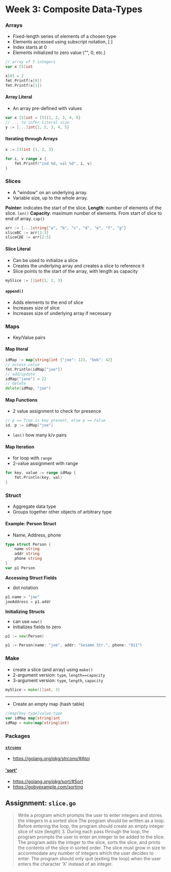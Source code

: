# Week 3: Composite Data-Types

### Arrays

* Fixed-length series of elements of a chosen type
* Elements accessed using subscript notation, [ ]
* Index starts at 0
* Elements initialized to zero value ("", 0, etc.)

```go
// array of 5 integers
var x [5]int

x[0] = 2
fmt.Printf(x[0])
fmt.Printf(x[1])
```

#### Array Literal
* An array pre-defined with values
```go
var x [5]int = [5]{1, 2, 3, 4, 5}
// ... to infer literal size
y := [...]int{1, 2, 3, 4, 5}
```

#### Iterating through Arrays
```go
x := [3]int {1, 2, 3}

for i, v range x {
    fmt.Printf("ind %d, val %d", i, v)
}
```

### Slices

* A "window" on an underlying array.
* Variable size, up to the whole array.

**Pointer**: indicates the start of the slice.
**Length**: number of elements of the slice. `len()`
**Capacity**: maximum number of elements. From start of slice to end of array. `cap()`
```go
arr := [...]string{"a", "b", "c", "d", "e", "f", "g"}
sliceBC := arr[1:3]
sliceCDE := arr[2:5]
```

#### Slice Literal
* Can be used to initialize a slice
* Creates the underlying array and creates a slice to reference it
* Slice points to the start of the array, with length as capacity
```go
mySlice := []int{1, 2, 3}
```

#### `append()`
* Adds elements to the end of slice
* Increases size of slice
* Increases size of underlying array if necessary

### Maps
* Key/Value pairs

#### Map literal
```go
idMap := map[string]int {"joe": 123, "bob": 42}
// access value
fmt.Println(idMap["joe"])
// add/update
idMap["jane"] = 22
// delete
delete(idMap, "joe")
```

#### Map Functions

* 2 value assignment to check for presence
```go
// p == True is key present, else p == False
id, p := idMap["joe"]
```
* `len()` how many k/v pairs

#### Map Iteration

* for loop with `range`
* 2-value assignment with range
```go
for key, value := range idMap {
    fmt.Println(key, val)
}
```

### Struct
* Aggregate data type
* Groups together other objects of arbitrary type

#### Example: Person Struct
* Name, Address, phone
```go
type struct Person {
    name string
    addr string
    phone string
}
var p1 Person
```

**Accessing Struct Fields**
* dot notation
```go
p1.name = "joe"
joeAddress = p1.addr
```

**Initializing Structs**
* can use `new()`
* Initializes fields to zero
```go
p1 := new(Person)
```
```go
p1 := Person(name: "joe", addr: "Sesame Str.", phone: "911")
```


### Make
* create a slice (and array) using `make()`
* 2-argument version: `type`, `length==capacity`
* 3-argument version: `type`, `length`, `capacity`
```go
mySlice = make([]int, 3)
```
--------------------------------------------------
* Create an empty map (hash table)
```go
//map[key type]value type
var idMap map[string]int
idMap = make(map[string]int)
```

### Packages 

#### [`strconv`](https://golang.org/pkg/strconv/)

* https://golang.org/pkg/strconv/#Atoi

#### ['sort'](https://golang.org/pkg/sort/)

* https://golang.org/pkg/sort/#Sort
* https://gobyexample.com/sorting

## Assignment: `slice.go`

>Write a program which prompts the user to enter integers and stores the integers in a sorted slice.The program should be written as a loop. Before entering the loop, the program should create an empty integer slice of size (length) 3. During each pass through the loop, the program prompts the user to enter an integer to be added to the slice. The program adds the integer to the slice, sorts the slice, and prints the contents of the slice in sorted order. The slice must grow in size to accommodate any number of integers which the user decides to enter. The program should only quit (exiting the loop) when the user enters the character ‘X’ instead of an integer.
